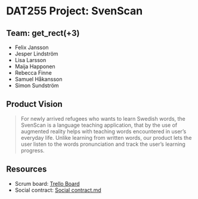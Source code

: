 # DAT255 Project: SvenScan
## Team: get_rect(+3)

* Felix Jansson
* Jesper Lindström
* Lisa Larsson
* Maija Happonen
* Rebecca Finne
* Samuel Håkansson
* Simon Sundström

## Product Vision
> For newly arrived refugees who wants to learn Swedish words, the SvenScan is a language teaching application, that by the use of augmented reality helps with teaching words encountered in user’s everyday life. Unlike learning from written words, our product lets the user listen to the words pronunciation and track the user’s learning progress.


## Resources
* Scrum board: [Trello Board](https://trello.com/b/DwtLc2Xl/svenscan)
* Social contract: [Social contract.md](https://github.com/SSundstrom/get_rect-Beppy-/blob/master/Social%20contract.md)
